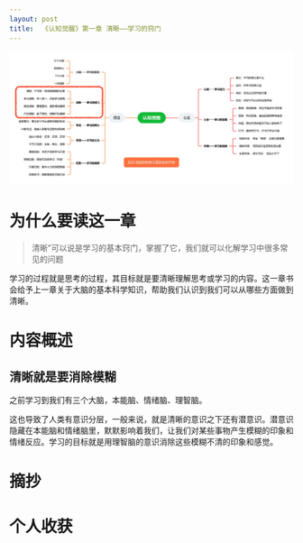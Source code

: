 ```yaml
---
layout: post
title:  《认知觉醒》第一章 清晰——学习的窍门
---
```


![脑图认知觉醒-清晰](/assets/%E8%84%91%E5%9B%BE%E8%AE%A4%E7%9F%A5%E8%A7%89%E9%86%92-%E6%B8%85%E6%99%B0.jpg)

# 为什么要读这一章


>清晰”可以说是学习的基本窍门，掌握了它，我们就可以化解学习中很多常见的问题

学习的过程就是思考的过程，其目标就是要清晰理解思考或学习的内容。这一章书会给予上一章关于大脑的基本科学知识，帮助我们认识到我们可以从哪些方面做到清晰。

# 内容概述

## 清晰就是要消除模糊

之前学习到我们有三个大脑，本能脑、情绪脑、理智脑。

这也导致了人类有意识分层，一般来说，就是清晰的意识之下还有潜意识。潜意识隐藏在本能脑和情绪脑里，默默影响着我们，让我们对某些事物产生模糊的印象和情绪反应。学习的目标就是用理智脑的意识消除这些模糊不清的印象和感觉。






# 摘抄

# 个人收获
<!--stackedit_data:
eyJoaXN0b3J5IjpbMTgyMjk3NzM2NiwtMTgzMzg4NTQ2OF19
-->
